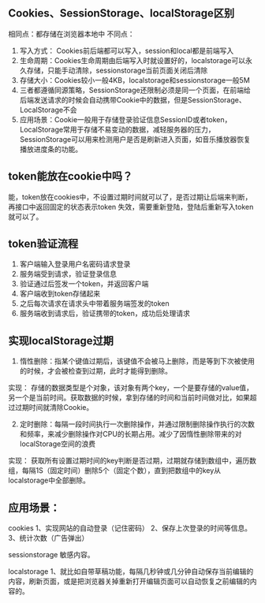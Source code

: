 ## Cookies、SessionStorage、localStorage区别
相同点：都存储在浏览器本地中
不同点：

1. 写入方式： Cookies前后端都可以写入，session和local都是前端写入
2. 生命周期：Cookies生命周期由后端写入时就设置好的，localstorage可以永久存储，只能手动清除，sessionstorage当前页面关闭后清除
3. 存储大小：Cookies较小一般4KB，localstorage和sessionstorage一般5M
4. 三者都遵循同源策略，SessionStorage还限制必须是同一个页面，在前端给后端发送请求的时候会自动携带Cookie中的数据，但是SessionStorage、 LocalStorage不会
5. 应用场景：Cookie一般用于存储登录验证信息SessionID或者token，LocalStorage常用于存储不易变动的数据，减轻服务器的压力，SessionStorage可以用来检测用户是否是刷新进入页面，如音乐播放器恢复播放进度条的功能。

## token能放在cookie中吗？

能，token放在cookies中，不设置过期时间就可以了，是否过期让后端来判断，再接口中返回固定的状态表示token
失效，需要重新登陆，登陆后重新写入token就可以了。

## token验证流程

1. 客户端输入登录用户名密码请求登录
2. 服务端受到请求，验证登录信息
3. 验证通过后签发一个token，并返回客户端
4. 客户端收到token存储起来
5. 之后每次请求在请求头中带着服务端签发的token
6. 服务端收到请求后，验证携带的token，成功后处理请求

## 实现localStorage过期

1. 惰性删除：指某个键值过期后，该键值不会被马上删除，而是等到下次被使用的时候，才会被检查到过期，此时才能得到删除。

实现： 存储的数据类型是个对象，该对象有两个key，一个是要存储的value值，另一个是当前时间。获取数据的时候，拿到存储的时间和当前时间做对比，如果超过过期时间就清除Cookie。

2. 定时删除：每隔一段时间执行一次删除操作，并通过限制删除操作执行的次数和频率，来减少删除操作对CPU的长期占用。减少了因惰性删除带来的对localStorage空间的浪费

实现： 获取所有设置过期时间的key判断是否过期，过期就存储到数组中，遍历数组，每隔1S（固定时间）删除5个（固定个数），直到把数组中的key从localstorage中全部删除。

## 应用场景：
cookies
1、实现网站的自动登录（记住密码）
2、保存上次登录的时间等信息。
3、统计次数（广告弹出）

sessionstorage
敏感内容。

localstorage
1、就比如自带草稿功能，每隔几秒钟或几分钟自动保存当前编辑的内容，刷新页面，或是把浏览器关掉重新打开编辑页面可以自动恢复之前编辑的内容的。